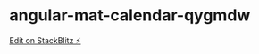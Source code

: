 # angular-mat-calendar-qygmdw

[Edit on StackBlitz ⚡️](https://stackblitz.com/edit/angular-mat-calendar-qygmdw)
